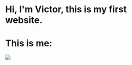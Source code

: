 <html>
  <head>
    <title>Me, Myself and I</title>
  </head>
    <body>
  <h1>Hi, I'm Victor, this is my first website.</h1>  
  <h1>This is me:</h1>
  <img src="https://scontent-cdg2-1.xx.fbcdn.net/v/t1.0-9/17800290_10211052094851290_9052642119970500266_n.jpg?oh=b6e8e9646d29ea85e7e388e8d36bc6d0&oe=5990D0BB">
    </body>
</html>
